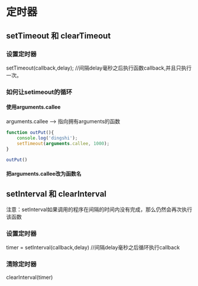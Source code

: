 # 定时器

## setTimeout 和 clearTimeout

### 设置定时器

setTimeout(callback,delay); //间隔delay毫秒之后执行函数callback,并且只执行一次。

### 如何让setimeout的循环

#### 使用arguments.callee

arguments.callee --> 指向拥有arguments的函数

```js
function outPut(){
    console.log('dingshi');
    setTimeout(arguments.callee, 1000);
}

outPut()
```

#### 把arguments.callee改为函数名


## setInterval 和 clearInterval

注意：setInterval如果调用的程序在间隔的时间内没有完成，那么仍然会再次执行该函数

### 设置定时器

timer = setInterval(callback,delay) //间隔delay毫秒之后循环执行callback

### 清除定时器

clearInterval(timer)




